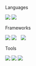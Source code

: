 Languages  

<img src="https://img.shields.io/badge/Java-007396?style=flat&logo=JAVA&logoColor=white"/> <img src="https://img.shields.io/badge/Python-3776AB?style=flat-square&logo=Python&logoColor=white"/>

Frameworks  

<img src="https://img.shields.io/badge/Spring-6DB33F?style=for-the-badge&logo=Spring&logoColor=white"> <img src="https://img.shields.io/badge/Spring Boot-6DB33F?style=for-the-badge&logo=Spring Boot&logoColor=white"> <img src="https://img.shields.io/badge/FastAPI-009688?style=for-the-badge&logo=FastAPI&logoColor=white" style="height : auto; margin-left : 10px; margin-right : 10px;"/>  

Tools  

<img src="https://img.shields.io/badge/Gitlab-FC6D26?style=flat&logo=Gitlab&logoColor=white"/> <img src="https://img.shields.io/badge/Jira-0052CC?style=flat&logo=Jira&logoColor=white"/> <img src="https://img.shields.io/badge/Mattermost-0058CC?style=flat&logo=Mattermost&logoColor=white"/> 
